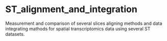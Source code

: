 # ST_alignment_and_integration
Measurement and comparison of several slices aligning methods and data integrating mathods for spatial transcriptomics data using several ST datasets.
